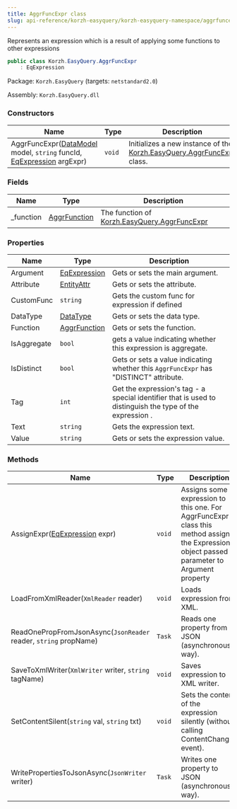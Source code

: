 ```yaml
---
title: AggrFuncExpr class
slug: api-reference/korzh-easyquery/korzh-easyquery-namespace/aggrfuncexpr-class
---
```


Represents an expression which is a result of applying some functions to other expressions
```csharp
public class Korzh.EasyQuery.AggrFuncExpr
    : EqExpression

```
Package: `Korzh.EasyQuery` (targets: `netstandard2.0`)

Assembly: `Korzh.EasyQuery.dll`

### Constructors

| Name | Type | Description | 
| --- | --- | --- | 
| AggrFuncExpr([DataModel](//easyquery/docs/api-reference/korzh-easyquery/korzh-easyquery-namespace/datamodel-class) model, `string` funcId, [EqExpression](//easyquery/docs/api-reference/korzh-easyquery/korzh-easyquery-namespace/eqexpression-class) argExpr) | `void` | Initializes a new instance of the [Korzh.EasyQuery.AggrFuncExpr](//easyquery/docs/api-reference/korzh-easyquery/korzh-easyquery-namespace/aggrfuncexpr-class) class. | 


### Fields

| Name | Type | Description | 
| --- | --- | --- | 
| _function | [AggrFunction](//easyquery/docs/api-reference/korzh-easyquery/korzh-easyquery-namespace/aggrfunction-class) | The function of [Korzh.EasyQuery.AggrFuncExpr](//easyquery/docs/api-reference/korzh-easyquery/korzh-easyquery-namespace/aggrfuncexpr-class) | 


### Properties

| Name | Type | Description | 
| --- | --- | --- | 
| Argument | [EqExpression](//easyquery/docs/api-reference/korzh-easyquery/korzh-easyquery-namespace/eqexpression-class) | Gets or sets the main argument. | 
| Attribute | [EntityAttr](//easyquery/docs/api-reference/korzh-easyquery/korzh-easyquery-namespace/entityattr-class) | Gets or sets the attribute. | 
| CustomFunc | `string` | Gets the custom func for expression if defined | 
| DataType | [DataType](//easyquery/docs/api-reference/easydata-core/easydata-namespace/datatype-enum) | Gets or sets the data type. | 
| Function | [AggrFunction](//easyquery/docs/api-reference/korzh-easyquery/korzh-easyquery-namespace/aggrfunction-class) | Gets or sets the function. | 
| IsAggregate | `bool` | gets a value indicating whether this expression is aggregate. | 
| IsDistinct | `bool` | Gets or sets a value indicating whether this `AggrFuncExpr` has "DISTINCT" attribute. | 
| Tag | `int` | Get the expression's tag - a special identifier that is used to distinguish the type of the expression . | 
| Text | `string` | Gets the expression text. | 
| Value | `string` | Gets or sets the expression value. | 


### Methods

| Name | Type | Description | 
| --- | --- | --- | 
| AssignExpr([EqExpression](//easyquery/docs/api-reference/korzh-easyquery/korzh-easyquery-namespace/eqexpression-class) expr) | `void` | Assigns some expression to this one.  For AggrFuncExpr class this method assigns the Expression object passed in parameter to Argument property | 
| LoadFromXmlReader(`XmlReader` reader) | `void` | Loads expression from XML. | 
| ReadOnePropFromJsonAsync(`JsonReader` reader, `string` propName) | `Task` | Reads one property from JSON (asynchronous way). | 
| SaveToXmlWriter(`XmlWriter` writer, `string` tagName) | `void` | Saves expression to XML writer. | 
| SetContentSilent(`string` val, `string` txt) | `void` | Sets the content of the expression silently (without calling ContentChanged event). | 
| WritePropertiesToJsonAsync(`JsonWriter` writer) | `Task` | Writes one property to JSON (asynchronous way). |